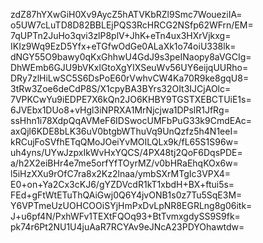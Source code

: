 zdZ87hYXwGiH0Xv9AycZ5hATVKbRZl9Smc7WoueziIA=
o5UW7cLuTD8D82BBLEjPQS3RcHRCG2NSfp62WFrn/EM=
7qUPTn2JuHo3qvi3zlP8plV+JhK+eTn4ux3HXrVjkxg=
IKIz9Wq9EzD5Yfx+eTGfwOdGe0ALaXk1o74oiU338lk=
dNGY55O9bawy0qKxGhhwU4GdJ9s3peINaopy8aVGCIg=
DhWEmb6GJU9bVKxlGtoXgYIXSeuWv56UY6eijqUURho=
DRy7zlHiLwSC5S6DsPoE60rVwhvCW4Ka70R9ke8gqU8=
3tRw3Zoe6deCdP8S/X1cpyBA3BYrs32OIt3IJCjAOlc=
7VPKCwYu9iEDPE7X6kQn2JO6KHBY9TGSTXEBCTUiE1s=
6JVEbx1DUo8+vHgl3iNPRXA1MrNjcjwa1DPslR1JfRg=
ssHhn1i78XdpQqAVMeF6IDSwocUMFbPuG33k9CmdEAc=
axQjl6KDE8bLK36uV0btgbWThuVq9UnQzfz5h4N1eeI=
kRCujFoSVfhETqQMoJOeiYvMOILQLx9k/fL65S1S96w=
uh4yns/UYwJzpxIkWvHxYQCS/4PX48tj2QoF6DqsPDE=
a/h2X2eiBHr4e7me5orfYfTOyrMZ/v0bHRaEhqKOx6w=
l5iHzXXu9rOfC7ra8x2Kz2lnaa/ymbSXrMTgIc3VPX4=
E0+on+Ya2Cx3cKJ6/gYZDVcdR1kT1xbdH+BX+ftui5s=
FEd+gFtWtETuThQAiGwj0Q6Y4jvONB1s0z7Tu5SqE3M=
Y6VPTmeUzUOHCOOiSYjHmPxDvLpNR8EGRLng8g06itk=
J+u6pf4N/PxhWFv1TEXtFQOq93+BtTvmxgdySS9S9fk=
pk74r6Pt2NU1U4juAaR7RCYAv9eJNcA23PDYOhawtdw=
